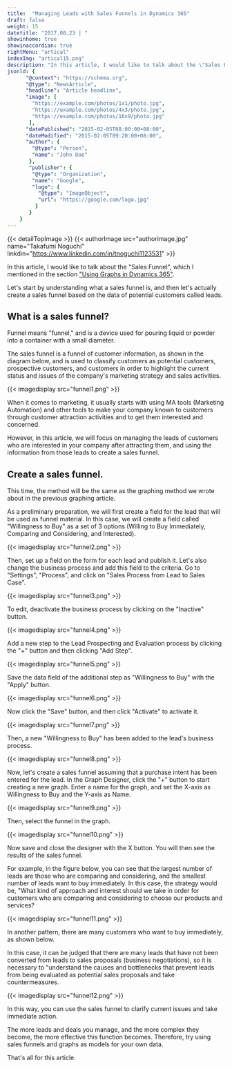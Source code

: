 ```yaml
---
title:  "Managing Leads with Sales Funnels in Dynamics 365"
draft: false
weight: 15
datetitle: "2017.08.23 | "
showinhome: true
showinaccordian: true
rightMenu: "artical"
indexImg: "artical15.png"
description: "In this article, I would like to talk about the \"Sales Funnel\", which I mentioned in the section [\"Using Graphs in Dynamics 365\"](#)."
jsonld: {
      "@context": "https://schema.org",
      "@type": "NewsArticle",
      "headline": "Article headline",
      "image": [
        "https://example.com/photos/1x1/photo.jpg",
        "https://example.com/photos/4x3/photo.jpg",
        "https://example.com/photos/16x9/photo.jpg"
       ],
      "datePublished": "2015-02-05T08:00:00+08:00",
      "dateModified": "2015-02-05T09:20:00+08:00",
      "author": {
        "@type": "Person",
        "name": "John Doe"
       },
       "publisher": {
        "@type": "Organization",
        "name": "Google",
        "logo": {
          "@type": "ImageObject",
          "url": "https://google.com/logo.jpg"
         }
       }
    }
---
```

{{< detailTopImage >}}
{{< authorImage src="authorimage.jpg" name="Takafumi Noguchi" linkdin="https://www.linkedin.com/in/tnoguchi1123531" >}}
<!-- Intro  -->
In this article, I would like to talk about the "Sales Funnel", which I mentioned in the section ["Using Graphs in Dynamics 365"](#).

Let's start by understanding what a sales funnel is, and then let's actually create a sales funnel based on the data of potential customers called leads.


## What is a sales funnel?
Funnel means "funnel," and is a device used for pouring liquid or powder into a container with a small diameter.

The sales funnel is a funnel of customer information, as shown in the diagram below, and is used to classify customers as potential customers, prospective customers, and customers in order to highlight the current status and issues of the company's marketing strategy and sales activities.
<!-- Image= funnel1.png -->
{{< imagedisplay src="funnel1.png" >}}

When it comes to marketing, it usually starts with using MA tools (Marketing Automation) and other tools to make your company known to customers through customer attraction activities and to get them interested and concerned.

However, in this article, we will focus on managing the leads of customers who are interested in your company after attracting them, and using the information from those leads to create a sales funnel.

## Create a sales funnel.
This time, the method will be the same as the graphing method we wrote about in the previous graphing article.

As a preliminary preparation, we will first create a field for the lead that will be used as funnel material. In this case, we will create a field called "Willingness to Buy" as a set of 3 options (Willing to Buy Immediately, Comparing and Considering, and Interested).
<!-- Image= funnel2.png -->
{{< imagedisplay src="funnel2.png" >}}

Then, set up a field on the form for each lead and publish it. Let's also change the business process and add this field to the criteria. Go to "Settings", "Process", and click on "Sales Process from Lead to Sales Case".
<!-- Image= funnel3.png -->
{{< imagedisplay src="funnel3.png" >}}

To edit, deactivate the business process by clicking on the "Inactive" button.
<!-- Image= funnel4.png -->
{{< imagedisplay src="funnel4.png" >}}

Add a new step to the Lead Prospecting and Evaluation process by clicking the "+" button and then clicking "Add Step".
<!-- Image= funnel5.png -->
{{< imagedisplay src="funnel5.png" >}}

Save the data field of the additional step as "Willingness to Buy" with the "Apply" button.
<!-- Image= funnel6.png -->
{{< imagedisplay src="funnel6.png" >}}

Now click the "Save" button, and then click "Activate" to activate it.
<!-- Image= funnel7.png -->
{{< imagedisplay src="funnel7.png" >}}

Then, a new "Willingness to Buy" has been added to the lead's business process.
<!-- Image= funnel8.png -->
{{< imagedisplay src="funnel8.png" >}}

Now, let's create a sales funnel assuming that a purchase intent has been entered for the lead. In the Graph Designer, click the "+" button to start creating a new graph. Enter a name for the graph, and set the X-axis as Willingness to Buy and the Y-axis as Name.
<!-- Image= funnel9.png -->
{{< imagedisplay src="funnel9.png" >}}

Then, select the funnel in the graph.
<!-- Image= funnel10.png -->
{{< imagedisplay src="funnel10.png" >}}

Now save and close the designer with the X button. You will then see the results of the sales funnel.

For example, in the figure below, you can see that the largest number of leads are those who are comparing and considering, and the smallest number of leads want to buy immediately. In this case, the strategy would be, "What kind of approach and interest should we take in order for customers who are comparing and considering to choose our products and services?
<!-- Image= funnel11.png -->
{{< imagedisplay src="funnel11.png" >}}

In another pattern, there are many customers who want to buy immediately, as shown below.

In this case, it can be judged that there are many leads that have not been converted from leads to sales proposals (business negotiations), so it is necessary to "understand the causes and bottlenecks that prevent leads from being evaluated as potential sales proposals and take countermeasures.

<!-- Image= funnel12.png -->
{{< imagedisplay src="funnel12.png" >}}

In this way, you can use the sales funnel to clarify current issues and take immediate action.

The more leads and deals you manage, and the more complex they become, the more effective this function becomes. Therefore, try using sales funnels and graphs as models for your own data.

That's all for this article.